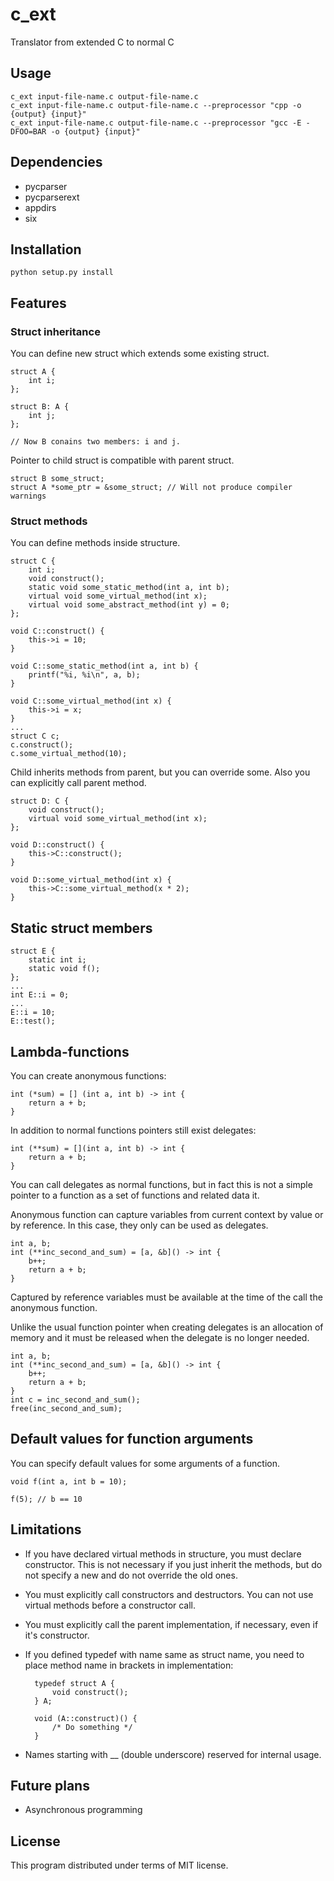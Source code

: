 # c_ext
Translator from extended C to normal C

## Usage

    c_ext input-file-name.c output-file-name.c
    c_ext input-file-name.c output-file-name.c --preprocessor "cpp -o {output} {input}"
    c_ext input-file-name.c output-file-name.c --preprocessor "gcc -E -DFOO=BAR -o {output} {input}"

## Dependencies

* pycparser
* pycparserext
* appdirs
* six

## Installation

    python setup.py install

## Features

### Struct inheritance

You can define new struct which extends some existing struct.

    struct A {
        int i;
    };

    struct B: A {
        int j;
    };

    // Now B conains two members: i and j.

Pointer to child struct is compatible with parent struct.

    struct B some_struct;
    struct A *some_ptr = &some_struct; // Will not produce compiler warnings

### Struct methods

You can define methods inside structure.

    struct C {
        int i;
        void construct();
        static void some_static_method(int a, int b);
        virtual void some_virtual_method(int x);
        virtual void some_abstract_method(int y) = 0;
    };

    void C::construct() {
        this->i = 10;
    }

    void C::some_static_method(int a, int b) {
        printf("%i, %i\n", a, b);
    }

    void C::some_virtual_method(int x) {
        this->i = x;
    }
    ...
    struct C c;
    c.construct();
    c.some_virtual_method(10);

Child inherits methods from parent, but you can override some.
Also you can explicitly call parent method.

    struct D: C {
        void construct();
        virtual void some_virtual_method(int x);
    };

    void D::construct() {
        this->C::construct();
    }

    void D::some_virtual_method(int x) {
        this->C::some_virtual_method(x * 2);
    }

## Static struct members

    struct E {
        static int i;
        static void f();
    };
    ...
    int E::i = 0;
    ...
    E::i = 10;
    E::test();

## Lambda-functions

You can create anonymous functions:

    int (*sum) = [] (int a, int b) -> int {
        return a + b;
    }

In addition to normal functions pointers still exist delegates:

    int (**sum) = [](int a, int b) -> int {
        return a + b;
    }

You can call delegates as normal functions,
but in fact this is not a simple pointer to a function as a set of functions and related data it.

Anonymous function can capture variables from current context by value or by reference.
In this case, they only can be used as delegates.

    int a, b;
    int (**inc_second_and_sum) = [a, &b]() -> int {
        b++;
        return a + b;
    }

Captured by reference variables must be available at the time of the call the anonymous function.

Unlike the usual function pointer when creating delegates is an allocation of memory and it must be released
when the delegate is no longer needed.

    int a, b;
    int (**inc_second_and_sum) = [a, &b]() -> int {
        b++;
        return a + b;
    }
    int c = inc_second_and_sum();
    free(inc_second_and_sum);

## Default values for function arguments

You can specify default values for some arguments of a function.

    void f(int a, int b = 10);
    
    f(5); // b == 10

## Limitations

* If you have declared virtual methods in structure, you must declare constructor.
This is not necessary if you just inherit the methods, but do not specify a new
and do not override the old ones.
* You must explicitly call constructors and destructors.
You can not use virtual methods before a constructor call.
* You must explicitly call the parent implementation, if necessary,
even if it's constructor.
* If you defined typedef with name same as struct name, you need to place
method name in brackets in implementation:

        typedef struct A {
            void construct();
        } A;
        
        void (A::construct)() {
            /* Do something */
        }
* Names starting with __ (double underscore) reserved for internal usage.

## Future plans

* Asynchronous programming

## License
This program distributed under terms of MIT license.
